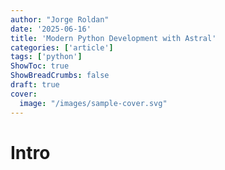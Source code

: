```yaml
---
author: "Jorge Roldan"
date: '2025-06-16'
title: 'Modern Python Development with Astral'
categories: ['article']
tags: ['python']
ShowToc: true
ShowBreadCrumbs: false
draft: true
cover:
  image: "/images/sample-cover.svg"
---
```


# Intro

